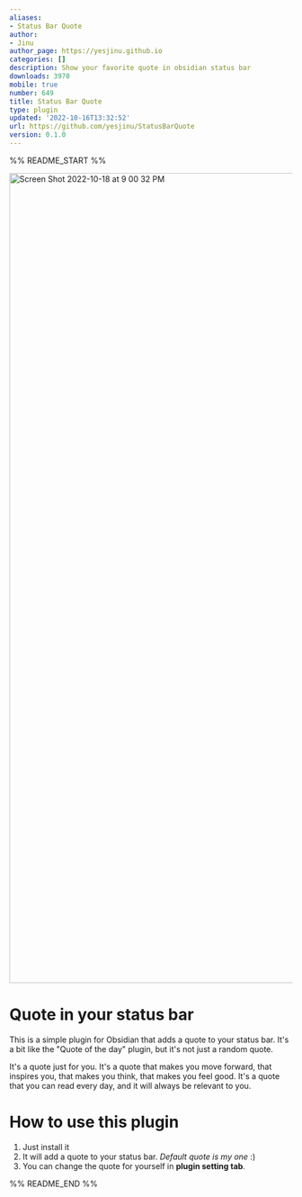 ```yaml
---
aliases:
- Status Bar Quote
author:
- Jinu
author_page: https://yesjinu.github.io
categories: []
description: Show your favorite quote in obsidian status bar
downloads: 3970
mobile: true
number: 649
title: Status Bar Quote
type: plugin
updated: '2022-10-16T13:32:52'
url: https://github.com/yesjinu/StatusBarQuote
version: 0.1.0
---
```


%% README_START %%

<img width="1440" alt="Screen Shot 2022-10-18 at 9 00 32 PM" src="https://user-images.githubusercontent.com/45530894/196423905-933ec467-024f-4683-99df-551f351c4b87.png">


# Quote in your status bar

This is a simple plugin for Obsidian that adds a quote to your status bar. It's a bit like the "Quote of the day" plugin, but it's not just a random quote. 

It's a quote just for you. It's a quote that makes you move forward, that inspires you, that makes you think, that makes you feel good. It's a quote that you can read every day, and it will always be relevant to you.

# How to use this plugin

1. Just install it
2. It will add a quote to your status bar. _Default quote is my one_ :)
3. You can change the quote for yourself in **plugin setting tab**.


%% README_END %%